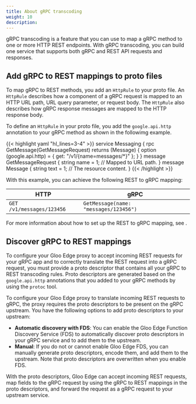 ```yaml
---
title: About gRPC transcoding
weight: 10
description: 
---
```


gRPC transcoding is a feature that you can use to map a gRPC method to one or more HTTP REST endpoints. With gRPC transcoding, you can build one service that supports both gRPC and REST API requests and responses. 

## Add gRPC to REST mappings to proto files

To map gRPC to REST methods, you add an `HttpRule` to your proto file. An `HttpRule` describes how a component of a gRPC request is mapped to an HTTP URL path, URL query parameter, or request body. The `HttpRule` also describes how gRPC response messages are mapped to the HTTP response body. 

To define an `HttpRule` in your proto file, you add the `google.api.http` annotation to your gRPC method as shown in the followimg example. 

{{< highlight yaml "hl_lines=3-4" >}}
     service Messaging {
       rpc GetMessage(GetMessageRequest) returns (Message) {
         option (google.api.http) = {
             get: "/v1/{name=messages/*}"
         };
       }
     }
     message GetMessageRequest {
       string name = 1; // Mapped to URL path.
     }
     message Message {
       string text = 1; // The resource content.
     }
{{< /highlight >}}
 
 With this example, you can achieve the following REST to gRPC mapping: 
 
| HTTP | gRPC |
| -----|-----|
|`GET /v1/messages/123456`  | `GetMessage(name: "messages/123456")`|
 
 
For more information about how to set up the REST to gRPC mapping, see [](). 
 
## Discover gRPC to REST mappings

To configure your Gloo Edge proxy to accept incoming REST requests for your gRPC app and to correctly translate the REST request into a gRPC request, you must provide a proto descriptor that contains all your gRPC to REST transcoding rules. Proto descriptors are generated based on the `google.api.http` annotations that you added to your gRPC methods by using the `protoc` tool. 

To configure your Gloo Edge proxy to translate incoming REST requests to gRPC, the proxy requires the proto descriptors to be present on the gRPC upstream. You have the following options to add proto descriptors to your upstream: 

- **Automatic discovery with FDS**: You can enable the Gloo Edge Function Discovery Service (FDS) to automatically discover proto descriptors in your gRPC service and to add them to the upstream. 
- **Manual**: If you do not or cannot enable Gloo Edge FDS, you can manually generate proto descriptors, encode them, and add them to the upstream. Note that proto descriptors are overwritten when you enable FDS. 

With the proto descriptors, Gloo Edge can accept incoming REST requests, map fields to the gRPC request by using the gRPC to REST mappings in the proto descriptors, and forward the request as a gRPC request to your upstream service.  

